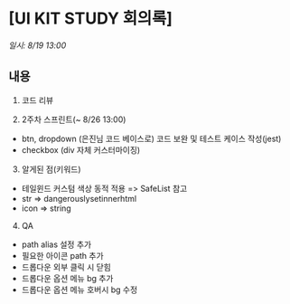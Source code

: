 # [UI KIT STUDY 회의록]

_일시: 8/19 13:00_

## 내용

1) 코드 리뷰

2) 2주차 스프린트(~ 8/26 13:00)
- btn, dropdown (은진님 코드 베이스로) 코드 보완 및 테스트 케이스 작성(jest)
- checkbox (div 자체 커스터마이징)

3) 알게된 점(키워드)
- 테일윈드 커스텀 색상 동적 적용 => SafeList 참고
- str => dangerouslysetinnerhtml
- icon => string

4) QA
- path alias 설정 추가
- 필요한 아이콘 path 추가
- 드롭다운 외부 클릭 시 닫힘
- 드롭다운 옵션 메뉴 bg 추가
- 드롭다운 옵션 메뉴 호버시 bg 수정
